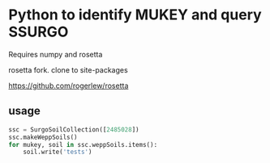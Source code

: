 # Python to identify MUKEY and query SSURGO

Requires numpy and rosetta


rosetta fork. clone to site-packages

https://github.com/rogerlew/rosetta


## usage

```python
ssc = SurgoSoilCollection([2485028])
ssc.makeWeppSoils()
for mukey, soil in ssc.weppSoils.items():
    soil.write('tests')
```
